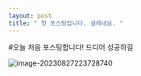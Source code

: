 ```yaml
---
layout: post
title: " 첫 포스팅입니다. 설레네요. " 
--- 
```

#오늘 처음 포스팅합니다! 드디어 성공하길

![image-20230827223728740](C:\Users\USER\OneDrive\문서\GitHub\seojin37.github.io\images\2023-08-27-CS\image-20230827223728740.png)
